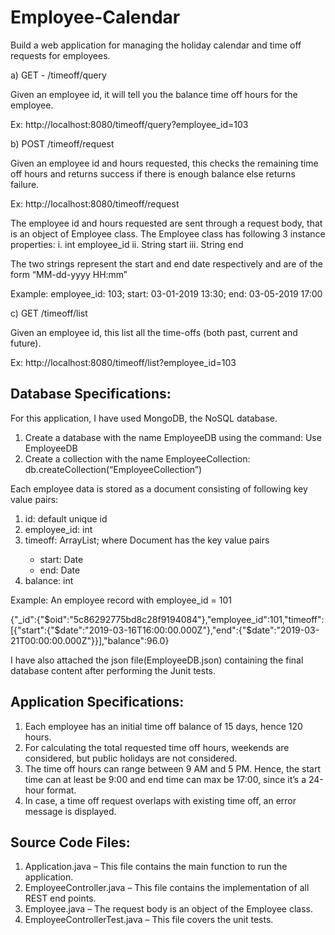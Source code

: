 # Employee-Calendar

Build a web application for managing the holiday calendar and time off requests for employees.

a) GET - <base-url>/timeoff/query

Given an employee id, it will tell you the balance time off hours for the employee.

Ex: http://localhost:8080/timeoff/query?employee_id=103

b) POST <base-url>/timeoff/request

Given an employee id and hours requested, this checks the remaining time off hours and returns success if there is enough balance else returns failure.

Ex: http://localhost:8080/timeoff/request

The employee id and hours requested are sent through a request body, that is an object of Employee class. The Employee class has following 3 instance properties:
i.	int employee_id
ii.	String start
iii.	String end

The two strings represent the start and end date respectively and are of the form “MM-dd-yyyy HH:mm”

Example: employee_id: 103; start: 03-01-2019 13:30; end: 03-05-2019 17:00

c) GET <base-url>/timeoff/list

Given an employee id, this list all the time-offs (both past, current and future).

Ex: http://localhost:8080/timeoff/list?employee_id=103

## Database Specifications:

For this application, I have used MongoDB, the NoSQL database.

1.	Create a database with the name EmployeeDB using the command: Use EmployeeDB
2.	Create a collection with the name EmployeeCollection: db.createCollection(“EmployeeCollection”)

Each employee data is stored as a document consisting of following key value pairs: 

1.	id: default unique id
2.	employee_id: int
3.	timeoff: ArrayList<Document>; where Document has the key value pairs
      - start: Date
      - end: Date
4.	balance: int

Example: An employee record with employee_id = 101

{"_id":{"$oid":"5c86292775bd8c28f9194084"},"employee_id":101,"timeoff":[{"start":{"$date":"2019-03-16T16:00:00.000Z"},"end":{"$date":"2019-03-21T00:00:00.000Z"}}],"balance":96.0}

I have also attached the json file(EmployeeDB.json) containing the final database content after performing the Junit tests.

## Application Specifications:

1.	Each employee has an initial time off balance of 15 days, hence 120 hours.
2.	For calculating the total requested time off hours, weekends are considered, but public holidays are not considered.
3.	The time off hours can range between 9 AM and 5 PM. Hence, the start time can at least be 9:00 and end time can max be 17:00,           since it’s a 24-hour format.
4.	In case, a time off request overlaps with existing time off, an error message is displayed.

## Source Code Files:

1.	Application.java – This file contains the main function to run the application.
2.	EmployeeController.java – This file contains the implementation of all REST end points.
3.	Employee.java – The request body is an object of the Employee class.
4.	EmployeeControllerTest.java – This file covers the unit tests.








